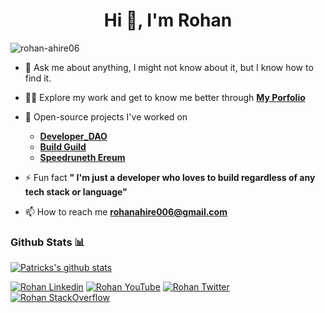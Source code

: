 <h1 align="center">Hi 👋, I'm Rohan</h1>

<p align="left"> <img src="https://komarev.com/ghpvc/?username=rohan-ahire06&label=Profile%20views&color=0e75b6&style=flat" alt="rohan-ahire06" /> </p>

- 💬 Ask me about anything, I might not know about it, but I know how to find it.

- 👨‍💻 Explore my work and get to know me better through **[My Porfolio](https://rohan06.vercel.app/)**

- 🌱 Open-source projects I've worked on
    - **[Developer_DAO](https://x.com/developer_dao)**
    - **[Build Guild](https://x.com/buidlguidl)**
    - **[Speedruneth Ereum](https://speedrunethereum.com/builders/0x4a9A95B6fe3b9416f0c78A8735Aa075c75AF46a4)**

- ⚡ Fun fact **" I'm just a developer who loves to build regardless of any tech stack or language"**

- 📫 How to reach me **rohanahire006@gmail.com**


<h3 align="left">Github Stats 📊</h3>

[![Patricks's github stats](https://github-readme-stats.vercel.app/api?username=rohann06)](https://github.com/anuraghazra/github-readme-stats)


<p align="left">
  
[![Rohan Linkedin](https://img.shields.io/badge/LinkedIn-0077B5?style=for-the-badge&logo=linkedin&logoColor=white)](https://www.linkedin.com/in/rohann06/)
[![Rohan YouTube](https://img.shields.io/badge/YouTube-FF0000?style=for-the-badge&logo=youtube&logoColor=white)](https://www.youtube.com/@rohannaahiree5)
[![Rohan Twitter](https://img.shields.io/badge/Twitter-1DA1F2?style=for-the-badge&logo=twitter&logoColor=white)](https://twitter.com/rohann006)
[![Rohan StackOverflow](https://img.shields.io/badge/StackOverflow-F48024?style=for-the-badge&logo=stackoverflow&logoColor=white)](https://stackoverflow.com/users/20055425/rohan-ahire)

